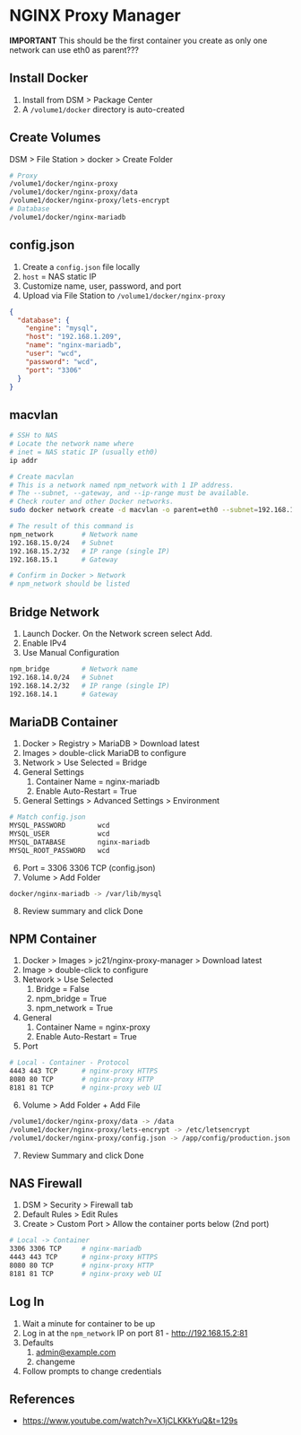# NGINX Proxy Manager

**IMPORTANT** This should be the first container you create as only one network can use eth0 as parent???

## Install Docker

1. Install from DSM > Package Center
2. A `/volume1/docker` directory is auto-created


## Create Volumes

DSM > File Station > docker > Create Folder

```bash
# Proxy
/volume1/docker/nginx-proxy
/volume1/docker/nginx-proxy/data
/volume1/docker/nginx-proxy/lets-encrypt
# Database
/volume1/docker/nginx-mariadb
```

## config.json

1. Create a `config.json` file locally
2. `host` = NAS static IP
3. Customize name, user, password, and port
4. Upload via File Station to `/volume1/docker/nginx-proxy`

```json
{
  "database": {
    "engine": "mysql",
    "host": "192.168.1.209",
    "name": "nginx-mariadb",
    "user": "wcd",
    "password": "wcd",
    "port": "3306"
  }
}
```

## macvlan 

```bash
# SSH to NAS
# Locate the network name where
# inet = NAS static IP (usually eth0)
ip addr

# Create macvlan
# This is a network named npm_network with 1 IP address.
# The --subnet, --gateway, and --ip-range must be available.
# Check router and other Docker networks.
sudo docker network create -d macvlan -o parent=eth0 --subnet=192.168.15.0/24 --gateway=192.168.15.1 --ip-range=192.168.15.2/32 npm_network

# The result of this command is
npm_network       # Network name
192.168.15.0/24   # Subnet
192.168.15.2/32   # IP range (single IP)
192.168.15.1      # Gateway

# Confirm in Docker > Network
# npm_network should be listed
```

## Bridge Network

1. Launch Docker. On the Network screen select Add.
2. Enable IPv4
3. Use Manual Configuration

```bash
npm_bridge        # Network name
192.168.14.0/24   # Subnet
192.168.14.2/32   # IP range (single IP)
192.168.14.1      # Gateway
```

## MariaDB Container

1. Docker > Registry > MariaDB > Download latest
2. Images > double-click MariaDB to configure
3. Network > Use Selected = Bridge
4. General Settings
   1. Container Name = nginx-mariadb
   2. Enable Auto-Restart = True
5. General Settings > Advanced Settings > Environment
   
```bash
# Match config.json
MYSQL_PASSWORD        wcd
MYSQL_USER            wcd
MYSQL_DATABASE        nginx-mariadb
MYSQL_ROOT_PASSWORD   wcd
```
6. Port = 3306 3306 TCP (config.json)
7. Volume > Add Folder

```bash
docker/nginx-mariadb -> /var/lib/mysql
```
8. Review summary and click Done


## NPM Container

1. Docker > Images > jc21/nginx-proxy-manager > Download latest
2. Image > double-click to configure
3. Network > Use Selected
   1. Bridge = False
   2. npm_bridge = True
   3. npm_network = True
4. General 
   1. Container Name = nginx-proxy
   2. Enable Auto-Restart = True
5. Port
   
```bash
# Local - Container - Protocol
4443 443 TCP      # nginx-proxy HTTPS
8080 80 TCP       # nginx-proxy HTTP
8181 81 TCP       # nginx-proxy web UI
```
6. Volume > Add Folder + Add File
   
```bash
/volume1/docker/nginx-proxy/data -> /data
/volume1/docker/nginx-proxy/lets-encrypt -> /etc/letsencrypt
/volume1/docker/nginx-proxy/config.json -> /app/config/production.json
```
7.  Review Summary and click Done


## NAS Firewall

1. DSM > Security > Firewall tab
2. Default Rules > Edit Rules
3. Create > Custom Port > Allow the container ports below (2nd port)

```bash
# Local -> Container
3306 3306 TCP     # nginx-mariadb
4443 443 TCP      # nginx-proxy HTTPS
8080 80 TCP       # nginx-proxy HTTP
8181 81 TCP       # nginx-proxy web UI
```

## Log In

1. Wait a minute for container to be up
2. Log in at the `npm_network` IP on port 81 - http://192.168.15.2:81
3. Defaults 
   1. admin@example.com
   2. changeme
4. Follow prompts to change credentials



## References

* https://www.youtube.com/watch?v=X1jCLKKkYuQ&t=129s

